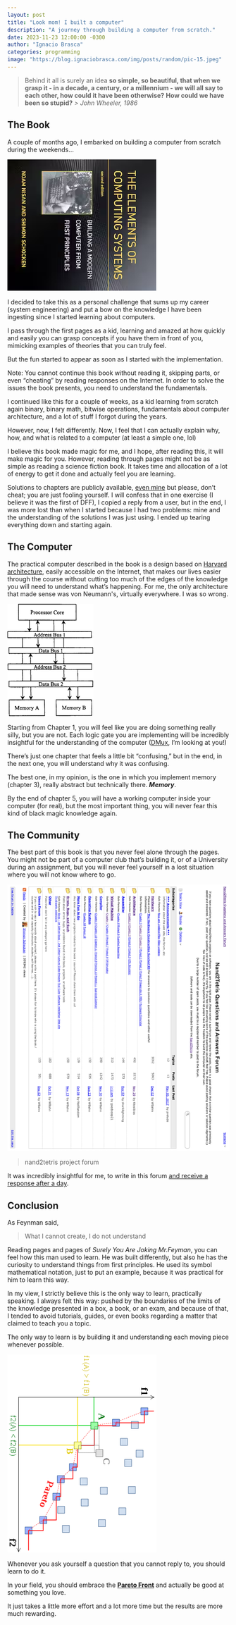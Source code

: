 ```yaml
---
layout: post
title: "Look mom! I built a computer"
description: "A journey through building a computer from scratch."
date: 2023-11-23 12:00:00 -0300
author: "Ignacio Brasca"
categories: programming
image: "https://blog.ignaciobrasca.com/img/posts/random/pic-15.jpeg"
---
```

> Behind it all is surely an idea **so simple, so beautiful, that when we grasp it - in a decade, a century, or a millennium - we will all say to each other, how could it have been otherwise?** **How could we have been so stupid?**
*> John Wheeler, 1986*

## The Book

A couple of months ago, I embarked on building a
computer from scratch during the weekends…

![book](../img/posts/programming/pic-10.png)

I decided to take this as a personal challenge that sums up my career (system engineering) and put a bow on the knowledge I have been ingesting since I started learning about computers.

I pass through the first pages as a kid, learning and amazed at how quickly and easily you can grasp concepts if you have them in front of you, mimicking examples of theories that you can truly feel. 

But the fun started to appear as soon as I started with the implementation.

Note: You cannot continue this book without reading it, skipping parts, or even “cheating” by reading responses on the Internet. In order to solve the issues the book presents, you need to understand the fundamentals.

I continued like this for a couple of weeks, as a kid learning from scratch again binary, binary math, bitwise operations, fundamentals about computer architecture, and a lot of stuff I forgot during the years. 

However, now, I felt differently. Now, I feel that I can actually explain why, how, and what is related to a computer (at least a simple one, lol)

I believe this book made magic for me, and I hope, after reading this, it will make magic for you. However, reading through pages might not be as simple as reading a science fiction book. It takes time and allocation of a lot of energy to get it done and actually feel you are learning.

Solutions to chapters are publicly available, [even mine](https://github.com/Warkanlock/nand2tetris-practice) but please, don’t cheat; you are just fooling yourself. I will confess that in one exercise (I believe it was the first of DFF), I copied a reply from a user, but in the end, I was more lost than when I started because I had two problems: mine and the understanding of the solutions I was just using. I ended up tearing everything down and starting again. 

## The Computer

The practical computer described in the book is a design based on [Harvard architecture](https://en.wikipedia.org/wiki/Harvard_architecture), easily accessible on the Internet, that makes our lives easier through the course without cutting too much of the edges of the knowledge you will need to understand what’s happening. For me, the only architecture that made sense was von Neumann's, virtually everywhere. I was so wrong. 

![book](../img/posts/programming/pic-computer.png)

Starting from Chapter 1, you will feel like you are doing something really silly, but you are not. Each logic gate you are implementing will be incredibly insightful for the understanding of the computer ([DMux](https://www.allaboutcircuits.com/textbook/digital/chpt-9/demultiplexers/), I’m looking at you!)

There’s just one chapter that feels a little bit “confusing,” but in the end, in the next one, you will understand why it was confusing. 

The best one, in my opinion, is the one in which you implement memory (chapter 3), really abstract but technically there. ***Memory***.

By the end of chapter 5, you will have a working computer inside your computer (for real), but the most important thing, you will never fear this kind of black magic knowledge again.

## The Community

The best part of this book is that you never feel alone through the pages. You might not be part of a computer club that’s building it, or of a University during an assignment, but you will never feel yourself in a lost situation where you will not know where to go.

![forum](../img/posts/programming/pic-11.png)
> nand2tetris project forum

It was incredibly insightful for me, to write in this forum [and receive a response after a day](http://nand2tetris-questions-and-answers-forum.52.s1.nabble.com/Confused-about-total-memory-allocation-td4037376.html#a4037378).

## Conclusion

As Feynman said,

> What I cannot create, I do not understand

Reading pages and pages of *Surely You Are Joking Mr.Feyman*, you can feel how this man used to learn. He was built differently, but also he has the curiosity to understand things from first principles. He used its symbol mathematical notation, just to put an example, because it was practical for him to learn this way.

In my view, I strictly believe this is the only way to learn, practically speaking. I always felt this way: pushed by the boundaries of the limits of the knowledge presented in a box, a book, or an exam, and because of that, I tended to avoid tutorials, guides, or even books regarding a matter that claimed to teach you a topic. 

The only way to learn is by building it and understanding each moving piece whenever possible.

![forum](../img/posts/programming/pic-9.png)

Whenever you ask yourself a question that you cannot reply to, you should learn to do it. 

In your field, you should embrace the [**Pareto Front**](https://en.wikipedia.org/wiki/Pareto_front) and actually be good at something you love. 

It just takes a little more effort and a lot more time but the results are more much rewarding.
